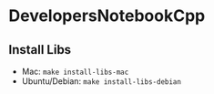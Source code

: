 # DevelopersNotebookCpp

## Install Libs

- Mac: `make install-libs-mac`
- Ubuntu/Debian: `make install-libs-debian`
